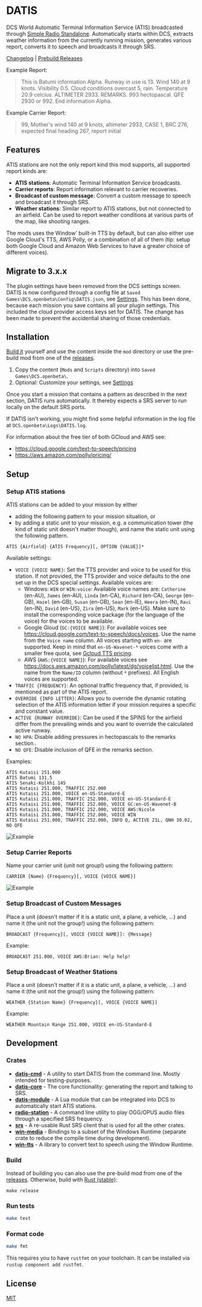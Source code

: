 # DATIS

DCS World Automatic Terminal Information Service (ATIS) broadcasted through [Simple Radio Standalone](https://github.com/ciribob/DCS-SimpleRadioStandalone). Automatically starts within DCS, extracts weather information from the currently running mission, generates various report, converts it to speech and broadcasts it through SRS.

[Changelog](./CHANGELOG.md) | [Prebuild Releases](https://github.com/rkusa/DATIS/releases)

Example Report:

> This is Batumi information Alpha. Runway in use is 13. Wind 140 at 9 knots. Visibility 0.5. Cloud conditions overcast 5, rain. Temperature 20.9 celcius. ALTIMETER 2933. REMARKS. 993 hectopascal. QFE 2930 or 992. End information Alpha.

Example Carrier Report:

> 99, Mother's wind 140 at 9 knots, altimeter 2933, CASE 1, BRC 276, expected final heading 267, report initial

## Features

ATIS stations are not the only report kind this mod supports, all supported report kinds are:

- **ATIS stations**: Automatic Terminal Information Service broadcasts.
- **Carrier reports**: Report information relevant to carrier recoveries.
- **Broadcast of custom message**: Convert a custom message to speech and broadcast it through SRS.
- **Weather stations**: Similar report to ATIS stations, but not connected to an airfield. Can be used to report weather conditions at various parts of the map, like shooting ranges.

The mods uses the Window' built-in TTS by default, but can also either use Google Cloud's TTS, AWS Polly, or a combination of all of them (tip: setup both Google Cloud and Amazon Web Services to have a greater choice of different voices).

## Migrate to 3.x.x

The plugin settings have been removed from the DCS settings screen. DATIS is now configured through a config file at `Saved Games\DCS.openbeta\Config\DATIS.json`, see [Settings](./docs/Settings.md).
This has been done, because each mission you save contains all your plugin settings. This included the cloud provider access keys set for DATIS. The change has been made to prevent the accidential sharing of those credentials.

## Installation

[Build it](#build) yourself and use the content inside the `mod` directory or use the pre-build mod from one of the [releases](https://github.com/rkusa/DATIS/releases).

1. Copy the content (`Mods` and `Scripts` directory) into `Saved Games\DCS.openbeta\`.
2. Optional: Customize your settings, see [Settings](./docs/Settings.md)

Once you start a mission that contains a pattern as described in the next section, DATIS runs automatically.
It thereby expects a SRS server to run locally on the default SRS ports.

If DATIS isn't working, you might find some helpful information in the log file at `DCS.openbeta\Logs\DATIS.log`.

For information about the free tier of both GCloud and AWS see:
- https://cloud.google.com/text-to-speech/pricing
- https://aws.amazon.com/polly/pricing/

## Setup

### Setup ATIS stations

ATIS stations can be added to your mission by either
- adding the following pattern to your mission situation, or
- by adding a static unit to your mission, e.g. a communication tower (the kind of static unit doesn't matter though), and name the static unit using the following pattern.


```
ATIS {Airfield} {ATIS Frequency}[, OPTION {VALUE}]*
```

Available settings:

- `VOICE {VOICE NAME}`: Set the TTS provider and voice to be used for this station. If not provided, the TTS provider and voice defaults to the one set up in the DCS special settings. Available voices are:
  - Windows: `WIN` or `WIN:voice`: Available voice names are: `Catherine` (en-AU), `James` (en-AU), `Linda` (en-CA), `Richard` (en-CA), `George` (en-GB), `Hazel` (en-GB), `Susan` (en-GB), `Sean` (en-IE), `Heera` (en-IN), `Ravi` (en-IN), `David` (en-US), `Zira` (en-US), `Mark` (en-US). Make sure  to install the corresponding voice package (for the language of the voice) for the voices to be available.
  - Google Gloud (`GC:{VOICE NAME}`): For available voices see https://cloud.google.com/text-to-speech/docs/voices. Use the name from the `Voice name` column. All voices starting with `en-` are supported. Keep in mind that `en-US-Wavenet-*` voices come with a smaller free quota, see [Gcloud TTS pricing](https://cloud.google.com/text-to-speech/pricing).
  - AWS (`AWS:{VOICE NAME}`): For available voices see https://docs.aws.amazon.com/polly/latest/dg/voicelist.html. Use the name from the `Name/ID` column (without `*` prefixes). All English voices are supported.
- `TRAFFIC {FREQUENCY}`: An optional traffic frequency that, if provided, is mentioned as part of the ATIS report.
- `OVERRIDE {INFO LETTER}`: Allows you to override the dynamic rotating selection of the ATIS information letter if your mission requires a specific and constant value.
- `ACTIVE {RUNWAY OVERRIDE}`: Can be used if the SPINS for the airfield differ from the prevailing winds and you want to override the calculated active runway.
- `NO HPA`: Disable adding pressures in hectopascals to the remarks section..
- `NO QFE`: Disable inclusion of QFE in the remarks section.

Examples:

```
ATIS Kutaisi 251.000
ATIS Batumi 131.5
ATIS Senaki-Kolkhi 145
ATIS Kutaisi 251.000, TRAFFIC 252.000
ATIS Kutaisi 251.000, VOICE en-US-Standard-E
ATIS Kutaisi 251.000, TRAFFIC 252.000, VOICE en-US-Standard-E
ATIS Kutaisi 251.000, TRAFFIC 252.000, VOICE GC:en-US-Wavenet-B
ATIS Kutaisi 251.000, TRAFFIC 252.000, VOICE AWS:Nicole
ATIS Kutaisi 251.000, TRAFFIC 252.000, VOICE WIN
ATIS Kutaisi 251.000, TRAFFIC 252.000, INFO Q, ACTIVE 21L, QNH 30.02, NO QFE
```

![Example](./docs/static.jpg)

### Setup Carrier Reports

Name your carrier unit (unit not group!) using the following pattern:

```
CARRIER {Name} {Frequency}[, VOICE {VOICE NAME}]
```

![Example](./docs/carrier.jpg)

### Setup Broadcast of Custom Messages

Place a unit (doesn't matter if it is a static unit, a plane, a vehicle, ...) and name it (the unit not the group!) using the following pattern:

```
BROADCAST {Frequency}[, VOICE {VOICE NAME}]: {Message}
```

Example:

```
BROADCAST 251.000, VOICE AWS:Brian: Help help!
```

### Setup Broadcast of Weather Stations

Place a unit (doesn't matter if it is a static unit, a plane, a vehicle, ...) and name it (the unit not the group!) using the following pattern:

```
WEATHER {Station Name} {Frequency}[, VOICE {VOICE NAME}]
```

Example:

```
WEATHER Mountain Range 251.000, VOICE en-US-Standard-E
```

## Development

### Crates

- [**datis-cmd**](./crates/datis-cmd) - A utility to start DATIS from the command line. Mostly intended for testing-purposes.
- [**datis-core**](./crates/datis-core) - The core functionality: generating the report and talking to SRS.
- [**datis-module**](./crates/datis-module) - A Lua module that can be integrated into DCS to automatically start ATIS stations.
- [**radio-station**](./crates/datis-station) - A command line utility to play OGG/OPUS audio files through a specified SRS frequency.
- [**srs**](./crates/srs) - A re-usable Rust SRS client that is used for all the other crates.
- [**win-media**](./crates/win-media) - Bindings to a subset of the Windows Runtime (separate crate to reduce the compile time during development).
- [**win-tts**](./crates/win-tts) - A library to convert text to speech using the Window Runtime.

### Build

Instead of building you can also use the pre-build mod from one of the [releases](https://github.com/rkusa/DATIS/releases).
Otherwise, build with [Rust (stable)](https://rustup.rs/):

```
make release
```

### Run tests

```bash
make test
```

### Format code

```bash
make fmt
```

This requires you to have `rustfmt` on your toolchain. It can be installed via `rustup component add rustfmt`.

## License

[MIT](./LICENSE.md)

